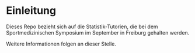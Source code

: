 # Einleitung

Dieses Repo bezieht sich auf die Statistik-Tutorien, die bei dem Sportmedizinischen Symposium im September in Freiburg gehalten werden.


Weitere Informationen folgen an dieser Stelle.